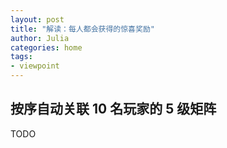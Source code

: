 ```yaml
---
layout: post
title: "解读：每人都会获得的惊喜奖励"
author: Julia
categories: home
tags:
- viewpoint
---
```


## 按序自动关联 10 名玩家的 5 级矩阵

TODO


